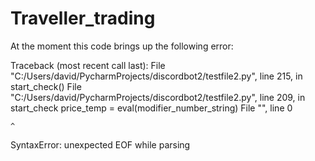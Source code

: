 # Traveller_trading
At the moment this code brings up the following error:

  Traceback (most recent call last):
  File "C:/Users/david/PycharmProjects/discordbot2/testfile2.py", line 215, in <module>
    start_check()
  File "C:/Users/david/PycharmProjects/discordbot2/testfile2.py", line 209, in start_check
    price_temp = eval(modifier_number_string)
  File "<string>", line 0
    
    ^
SyntaxError: unexpected EOF while parsing

